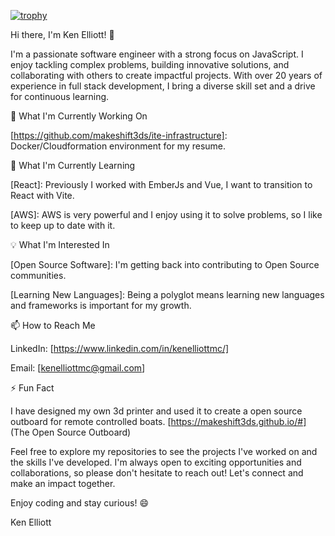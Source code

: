 [![trophy](https://github-profile-trophy.vercel.app/?username=makeshift3ds)](https://github.com/makeshift3ds/github-profile-trophy)

Hi there, I'm Ken Elliott! 👋

I'm a passionate software engineer with a strong focus on JavaScript. I enjoy tackling complex problems, building innovative solutions, and collaborating with others to create impactful projects. With over 20 years of experience in full stack development, I bring a diverse skill set and a drive for continuous learning.


🔭 What I'm Currently Working On

[https://github.com/makeshift3ds/ite-infrastructure]: Docker/Cloudformation environment for my resume.


🌱 What I'm Currently Learning

[React]: Previously I worked with EmberJs and Vue, I want to transition to React with Vite.

[AWS]: AWS is very powerful and I enjoy using it to solve problems, so I like to keep up to date with it.


💡 What I'm Interested In

[Open Source Software]: I'm getting back into contributing to Open Source communities.

[Learning New Languages]: Being a polyglot means learning new languages and frameworks is important for my growth.


📫 How to Reach Me

LinkedIn: [https://www.linkedin.com/in/kenelliottmc/]

Email: [kenelliottmc@gmail.com]


⚡ Fun Fact

I have designed my own 3d printer and used it to create a open source outboard for remote controlled boats. [https://makeshift3ds.github.io/#] (The Open Source Outboard)

Feel free to explore my repositories to see the projects I've worked on and the skills I've developed. I'm always open to exciting opportunities and collaborations, so please don't hesitate to reach out! Let's connect and make an impact together.

Enjoy coding and stay curious! 😄

Ken Elliott